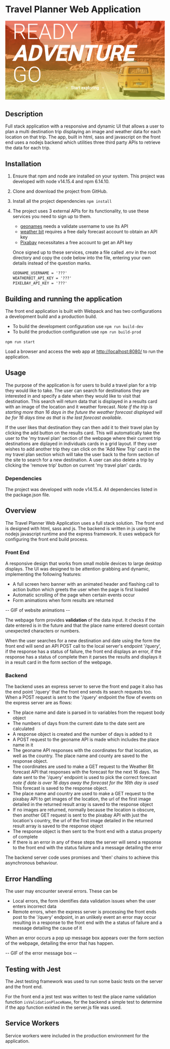 # Travel Planner Web Application

![Hero banner of Travel Planner Web Application](./readme-media/hero-page.PNG)

## Description
Full stack application with a responsive and dynamic UI that allows a user to plan a multi destination trip displaying an image and weather data for each location on that trip. The app, built in html, sass and javascript on the front end uses a nodejs backend which utilities three third party APIs to retrieve the data for each trip. 

## Installation

1. Ensure that npm and node are installed on your system. This project was developed with node v14.15.4 and npm 6.14.10.
2. Clone and download the project from GitHub. 
3. Install all the project dependencies
   ```npm install```
4. The project uses 3 external APIs for its functionality, to use these services you need to sign up to them.
   - [geonames](http://www.geonames.org/) needs a validate username to use its API
   - [weather bit](https://www.weatherbit.io/api) requires a free daily forecast account to obtain an API key
   - [Pixabay](https://pixabay.com/api/docs/) necessitates a free account to get an API key
  
   Once signed up to these services, create a file called .env in the root directory and copy the code below into the file, entering your own details instead of the question marks. 
      ```
      GEONAME_USERNAME = '???'
      WEATHERBIT_API_KEY = '???'
      PIXELBAY_API_KEY = '???'
      ```

## Building and running the application

The front end application is built with Webpack and has two configurations a development build and a production build. 

- To build the development configuration use ```npm run build-dev```
- To build the production configuration use ```npm run build-prod```

```npm run start```

Load a browser and access the web app at [http://localhost:8080/](http://localhost:8080/) to run the application.

## Usage
The purpose of the application is for users to build a travel plan for a trip they would like to take. The user can search for destinations they are interested in and specify a date when they would like to visit that destination. This search will return data that is displayed in a results card with an image of the location and it weather forecast. _Note if the trip is starting more than 16 days in the future the weather forecast displayed will be for 16 days time as that is the last forecast available_. 

If the user likes that destination they can then add it to their travel plan by clicking the add button on the results card. This will automatically take the user to the 'my travel plan' section of the webpage where their current trip destinations are diplayed in individuals cards in a grid layout. If they user wishes to add another trip they can click on the 'Add New Trip' card in the my travel plan section which will take the user back to the form section of the site to search for a new destination. A user can also delete a trip by clicking the 'remove trip' button on current 'my travel plan' cards.

### Dependencies
The project was developed with node v14.15.4. All dependencies listed in the package.json file.

## Overview 
The Travel Planner Web Application uses a full stack solution. The front end is designed with html, sass and js. The backend is written in js using the nodejs javascript runtime and the express framework. It uses webpack for configuring the front end build process. 

### Front End 
 A responsive design that works from small mobile devices to large desktop displays. The UI was designed to be attention grabbing and dynamic, implementing the following features: 

- A full screen hero banner with an animated header and flashing call to action button which greets the user when the page is first loaded
- Automatic scrolling of the page when certain events occur
- Form animations when form results are returned 

-- GIF of website animations --

The webpage form provides **validation** of the data input. It checks if the date entered is in the future and that the place name entered doesnt contain unexpected characters or numbers. 

When the user searches for a new destination and date using the form the front end will send an API POST call to the local server's endpoint '/query', if the response has a status of failure, the front end displays an error, if the response has a status of complete then it parses the results and displays it in a result card in the form section of the webpage. 

### Backend
The backend uses an express server to serve the front end page it also has the end point '/query' that the front end sends its search requests too. When a POST request is sent to the '/query' endpoint the flow of events on the express server are as flows:

- The place name and date is parsed in to variables from the request body object
- The numbers of days from the current date to the date sent are calculated 
- A response object is created and the number of days is added to it
- A POST request to the geoname API is made which includes the place name in it
- The geoname API responses with the coordinates for that location, as well as the country. The place name and county are saved to the response object.
- The coordinates are used to make a GET request to the Weather Bit forecast API that responses with the forecast for the next 16 days. The date sent to the '/query' endpoint is used to pick the correct forecast _note if date is over 16 days away the forecast for the 16th day is used_ This forecast is saved to the response object.
- The place name and country are used to make a GET request to the pixabay API to get images of the location, the url of the first image detailed in the returned result array is saved to the response object
- If no images are returned, normally because the location is obscure, then another GET request is sent to the pixabay API with just the location's country, the url of the first image detailed in the returned result array is saved to the response object
- The response object is then sent to the front end with a status property of complete
- If there is an error in any of these steps the server will send a repsonse to the front end with the status failure and a message detailing the error

The backend server code uses promises and 'then' chains to achieve this asynchronous behaviour. 

## Error Handling
The user may encounter several errors. These can be
- Local errors, the form identifies data validation issues when the user enters incorrect data
- Remote errors, when the express server is processing the front ends post to the '/query' endpoint, in an unlikely event an error may occur resulting in a response to the front end with the a status of failure and a message detailing the cause of it

When an error occurs a pop up message box appears over the form section of the webpage, detailing the error that has happen.

-- GIF of the error message box --

## Testing with Jest
The Jest testing framework was used to run some basic tests on the server and the front end. 

For the front end a jest test was written to test the place name validation function ```isValidationPlaceName```, for the backend a simple test to determine if the app function existed in the server.js file was used. 

## Service Workers
Service workers were included in the production environment for the application. 

